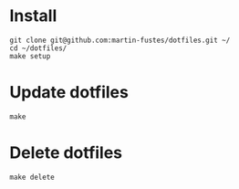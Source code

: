# Install

```
git clone git@github.com:martin-fustes/dotfiles.git ~/
cd ~/dotfiles/
make setup
```

# Update dotfiles
`make`

# Delete dotfiles
`make delete`
